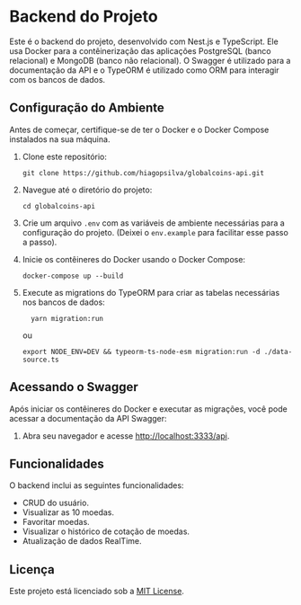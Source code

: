 # Backend do Projeto

Este é o backend do projeto, desenvolvido com Nest.js e TypeScript. Ele usa Docker para a contêinerização das aplicações PostgreSQL (banco relacional) e MongoDB (banco não relacional). O Swagger é utilizado para a documentação da API e o TypeORM é utilizado como ORM para interagir com os bancos de dados.

## Configuração do Ambiente

Antes de começar, certifique-se de ter o Docker e o Docker Compose instalados na sua máquina.

1. Clone este repositório:

    ```
    git clone https://github.com/hiagopsilva/globalcoins-api.git
    ```

2. Navegue até o diretório do projeto:

    ```
    cd globalcoins-api
    ```

3. Crie um arquivo `.env` com as variáveis de ambiente necessárias para a configuração do projeto. (Deixei o `env.example` para facilitar esse passo a passo).

4. Inicie os contêineres do Docker usando o Docker Compose:

    ```
    docker-compose up --build
    ```

5. Execute as migrations do TypeORM para criar as tabelas necessárias nos bancos de dados:
    ```
      yarn migration:run
    ```
    ou

    ```
    export NODE_ENV=DEV && typeorm-ts-node-esm migration:run -d ./data-source.ts
    ```

## Acessando o Swagger

Após iniciar os contêineres do Docker e executar as migrações, você pode acessar a documentação da API Swagger:

1. Abra seu navegador e acesse [http://localhost:3333/api](http://localhost:3333/api).

## Funcionalidades

O backend inclui as seguintes funcionalidades:

- CRUD do usuário.
- Visualizar as 10 moedas.
- Favoritar moedas.
- Visualizar o histórico de cotação de moedas.
- Atualização de dados RealTime.

## Licença

Este projeto está licenciado sob a [MIT License](https://opensource.org/licenses/MIT).
